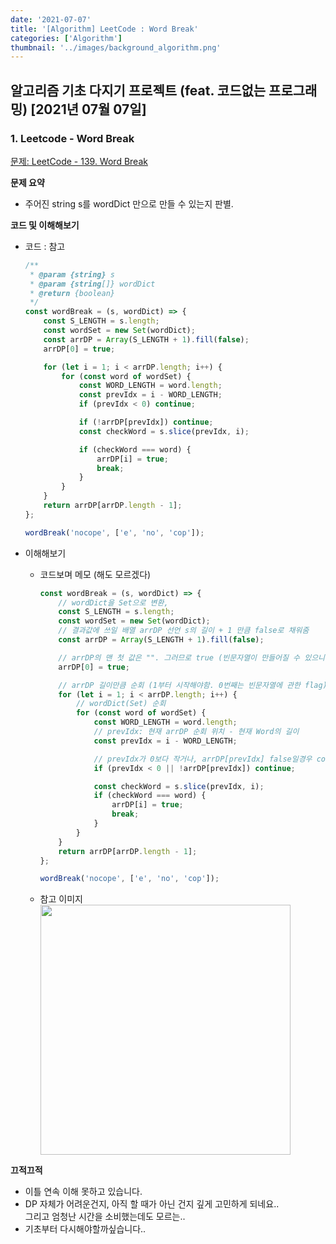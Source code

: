 ```yaml
---
date: '2021-07-07'
title: '[Algorithm] LeetCode : Word Break'
categories: ['Algorithm']
thumbnail: '../images/background_algorithm.png'
---
```


## 알고리즘 기초 다지기 프로젝트 (feat. 코드없는 프로그래밍) [2021년 07월 07일]

### **1.** Leetcode - Word Break

[문제: LeetCode - 139. Word Break](https://leetcode.com/problems/word-break/)

**문제 요약**

-   주어진 string s를 wordDict 만으로 만들 수 있는지 판별.

**코드 및 이해해보기**

-   코드 : 참고

    ```js
    /**
     * @param {string} s
     * @param {string[]} wordDict
     * @return {boolean}
     */
    const wordBreak = (s, wordDict) => {
        const S_LENGTH = s.length;
        const wordSet = new Set(wordDict);
        const arrDP = Array(S_LENGTH + 1).fill(false);
        arrDP[0] = true;

        for (let i = 1; i < arrDP.length; i++) {
            for (const word of wordSet) {
                const WORD_LENGTH = word.length;
                const prevIdx = i - WORD_LENGTH;
                if (prevIdx < 0) continue;

                if (!arrDP[prevIdx]) continue;
                const checkWord = s.slice(prevIdx, i);

                if (checkWord === word) {
                    arrDP[i] = true;
                    break;
                }
            }
        }
        return arrDP[arrDP.length - 1];
    };

    wordBreak('nocope', ['e', 'no', 'cop']);
    ```

-   이해해보기

    -   코드보며 메모 (해도 모르겠다)

        ```js
        const wordBreak = (s, wordDict) => {
            // wordDict을 Set으로 변환,
            const S_LENGTH = s.length;
            const wordSet = new Set(wordDict);
            // 결과값에 쓰일 배열 arrDP 선언 s의 길이 + 1 만큼 false로 채워줌
            const arrDP = Array(S_LENGTH + 1).fill(false);

            // arrDP의 맨 첫 값은 "". 그러므로 true (빈문자열이 만들어질 수 있으니)
            arrDP[0] = true;

            // arrDP 길이만큼 순회 (1부터 시작해야함. 0번째는 빈문자열에 관한 flag)
            for (let i = 1; i < arrDP.length; i++) {
                // wordDict(Set) 순회
                for (const word of wordSet) {
                    const WORD_LENGTH = word.length;
                    // prevIdx: 현재 arrDP 순회 위치 - 현재 Word의 길이
                    const prevIdx = i - WORD_LENGTH;

                    // prevIdx가 0보다 작거나, arrDP[prevIdx] false일경우 continue;
                    if (prevIdx < 0 || !arrDP[prevIdx]) continue;

                    const checkWord = s.slice(prevIdx, i);
                    if (checkWord === word) {
                        arrDP[i] = true;
                        break;
                    }
                }
            }
            return arrDP[arrDP.length - 1];
        };

        wordBreak('nocope', ['e', 'no', 'cop']);
        ```

    -   참고 이미지  
         <img src="https://user-images.githubusercontent.com/33610315/124737407-e0fe3300-df52-11eb-8608-335b2519863a.png" width=400/>

**끄적끄적**

-   이틀 연속 이해 못하고 있습니다.
-   DP 자체가 어려운건지, 아직 할 때가 아닌 건지 깊게 고민하게 되네요..  
    그리고 엄청난 시간을 소비했는데도 모르는..
-   기초부터 다시해야할까싶습니다..
